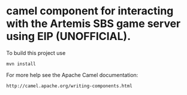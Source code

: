 camel component for interacting with the Artemis SBS game server using EIP (UNOFFICIAL).
=======================

To build this project use

    mvn install

For more help see the Apache Camel documentation:

    http://camel.apache.org/writing-components.html
    
